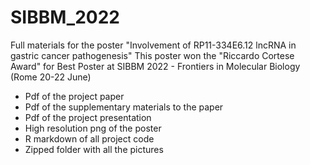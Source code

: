 # SIBBM_2022
Full materials for the poster "Involvement of RP11-334E6.12 lncRNA in gastric cancer pathogenesis"
This poster won the "Riccardo Cortese Award" for Best Poster at SIBBM 2022 - Frontiers in Molecular Biology (Rome 20-22 June)

- Pdf of the project paper
- Pdf of the supplementary materials to the paper
- Pdf of the project presentation
- High resolution png of the poster 
- R markdown of all project code
- Zipped folder with all the pictures
